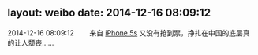 layout: weibo
date: 2014-12-16 08:09:12
---
<meta name="referrer" content="no-referrer" />

2014-12-16 08:09:12  &nbsp;&nbsp;&nbsp;&nbsp;&nbsp;&nbsp; 来自 <a href="sinaweibo://customweibosource" rel="nofollow">iPhone 5s</a>
又没有抢到票，挣扎在中国的底层真的让人颓丧…… ​​​
